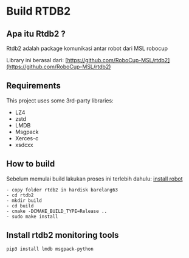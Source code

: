 # Build RTDB2

## Apa itu Rtdb2 ?
Rtdb2 adalah package komunikasi antar robot dari MSL robocup

Library ini berasal dari:
[https://github.com/RoboCup-MSL/rtdb2](https://github.com/RoboCup-MSL/rtdb2)

## Requirements

This project uses some 3rd-party libraries:

-  LZ4
-  zstd
-  LMDB
-  Msgpack
-  Xerces-c
-  xsdcxx


## How to build
Sebelum memulai build lakukan proses ini terlebih dahulu: [install robot](install_all.md)

```
- copy folder rtdb2 in hardisk barelang63
- cd rtdb2
- mkdir build
- cd build
- cmake -DCMAKE_BUILD_TYPE=Release ..
- sudo make install
```

## Install rtdb2 monitoring tools
```
pip3 install lmdb msgpack-python
```